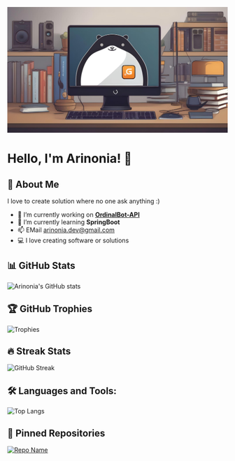 [![Header](https://github.com/Arinonia/Arinonia/blob/main/readme_header.jpg "")](https://github.com/Arinonia)

# Hello, I'm Arinonia! 👋

## 🚀 About Me

I love to create solution where no one ask anything :)

- 🔭 I’m currently working on [**OrdinalBot-API**](https://github.com/Ordinal-Team/OrdinalBot-API)
- 🌱 I’m currently learning **SpringBoot**
- 📫 EMail arinonia.dev@gmail.com
- 💻 I love creating software or solutions


## 📊 GitHub Stats

![Arinonia's GitHub stats](https://github-readme-stats.vercel.app/api?username=Arinonia&show_icons=true&theme=radical)

## 🏆 GitHub Trophies

![Trophies](https://github-profile-trophy.vercel.app/?username=Arinonia&theme=nord&no-frame=true)

## 🔥 Streak Stats

![GitHub Streak](https://github-readme-streak-stats.herokuapp.com/?user=Arinonia&theme=dark)

## 🛠️ Languages and Tools:

![Top Langs](https://github-readme-stats.vercel.app/api/top-langs/?username=Arinonia&layout=compact&theme=tokyonight)

## 📌 Pinned Repositories

[![Repo Name](https://github-readme-stats.vercel.app/api/pin/?username=Arinonia&repo=OpenJUpdate&theme=vision-friendly-dark)](https://github.com/Arinonia/OpenJUpdate)




